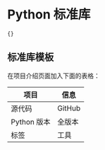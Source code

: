 # Python 标准库

```component Catalog
{}
```

## 标准库模板

在项目介绍页面加入下面的表格：

| 项目        | 信息   |
| ----------- | ------ |
| 源代码      | GitHub |
| Python 版本 | 全版本 |
| 标签        | 工具   |
